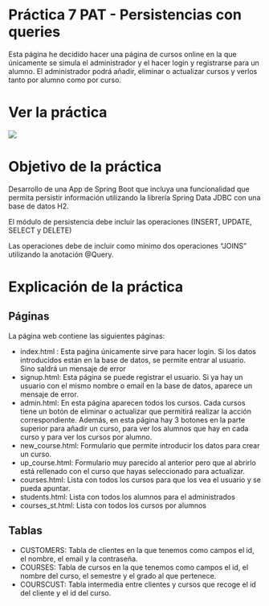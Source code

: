 # Práctica 7 PAT - Persistencias con queries
Esta página he decidido hacer una página de cursos online en la que únicamente se simula el administrador y el hacer login y registrarse para un alumno. El administrador podrá añadir, eliminar o actualizar cursos y verlos tanto por alumno como por curso.

# Ver la práctica
[![](https://gitpod.io/button/open-in-gitpod.svg)](https://gitpod.io/#https://github.com/Menendez6/pract7_n)

# Objetivo de la práctica

Desarrollo de una App de Spring Boot que incluya una funcionalidad que permita persistir información utilizando la librería Spring Data JDBC con una base de datos H2.

El módulo de persistencia debe incluir las operaciones (INSERT, UPDATE,  SELECT y DELETE)

Las operaciones debe de incluir como mínimo dos operaciones “JOINS”  utilizando la anotación @Query.

# Explicación de la práctica
## Páginas
La página web contiene las siguientes páginas:
- index.html : Esta paǵina únicamente sirve para hacer login. Si los datos introducidos están en la base de datos, se permite entrar al usuario. Sino saldrá un mensaje de error
- signup.html: Esta página se puede registrar el usuario. Si ya hay un usuario con el mismo nombre o email en la base de datos, aparece un mensaje de error.
- admin.html: En esta página aparecen todos los cursos. Cada cursos tiene un botón de eliminar o actualizar que permitirá realizar la acción correspondiente. Además, en esta página hay 3 botones en la parte superior para añadir un curso, para ver los alumnos que hay en cada curso y para ver los cursos por alumno.
- new_course.html: Formulario que permite introducir los datos para crear un curso.
- up_course.html: Formulario muy parecido al anterior pero que al abrirlo está rellenado con el curso que hayas seleccionado para actualizar.
- courses.html: Lista con todos los cursos para que los vea el usuario y se pueda apuntar.
- students.html: Lista con todos los alumnos para el administrados
- courses_st.html: Lista con todos los cursos por alumnos

## Tablas
- CUSTOMERS: Tabla de clientes en la que tenemos como campos el id, el nombre, el email y la contraseña.
- COURSES: Tabla de cursos en la que tenemos como campos el id, el nombre del curso, el semestre y el grado al que pertenece.
- COURSCUST: Tabla intermedia entre clientes y cursos que recoge el id del cliente y el id del curso.

